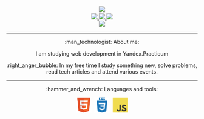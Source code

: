 <div id="header" align="center">
  <img src="https://media.giphy.com/media/bGgsc5mWoryfgKBx1u/giphy.gif" width="100"/>
</div>

<div id="badges" align="center">
  <a href="https://www.linkedin.com/in/artur-kulembetov-b60234238/" target="_blank">
    <img src="https://img.shields.io/badge/LinkedIn-blue?logo=linkedin&logoColor=white&style=for-the-badge"/>
    </a>
  <a href="https://t.me/artur_kulembetov" target="_blank">
    <img src="https://img.shields.io/badge/Telegram-lightblue?logo=telegram&logoColor=white&style=for-the-badge"/>
    </a>
  <a href="https://twitter.com/arturkulembetov" target="_blank">
    <img src="https://img.shields.io/badge/Twitter-purple?logo=twitter&logoColor=white&style=for-the-badge"/>
    </a>
</div>

<div id="picture-before-iam" align="center">
  <img src="https://media.giphy.com/media/3o84U0qMzAnzDBRPxK/giphy.gif"/>
</div>

---

<div id="about-me" align="center">
<p>:man_technologist: About me:<p>
<p>I am studying web development in Yandex.Practicum<p>
<p>:right_anger_bubble: In my free time I study something new, solve problems, read tech articles and attend various events.</p>
</div>

---

<div id="languages-and-tools" align="center">
 <p>:hammer_and_wrench: Languages and tools:<p>
 <img src="https://github.com/devicons/devicon/blob/master/icons/html5/html5-original.svg" title="HTML5" alt="HTML" width="40" height="40"/>&nbsp;
 <img src="https://github.com/devicons/devicon/blob/master/icons/css3/css3-plain-wordmark.svg"  title="CSS3" alt="CSS" width="40" height="40"/>&nbsp;
 <img src="https://github.com/devicons/devicon/blob/master/icons/javascript/javascript-original.svg" title="JavaScript" alt="JavaScript" width="40"
 <img src="https://github.com/devicons/devicon/blob/master/icons/git/git-original-wordmark.svg" title="Git" **alt="Git" width="40" height="40"/>
</div>

